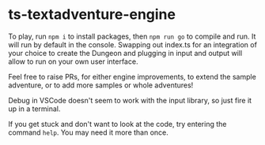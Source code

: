 # ts-textadventure-engine

To play, run `npm i` to install packages, then `npm run go` to compile and run. It will run by default in the console. Swapping out index.ts for an integration of your choice to create the Dungeon and plugging in input and output will allow to run on your own user interface.

Feel free to raise PRs, for either engine improvements, to extend the sample adventure, or to add more samples or whole adventures!

Debug in VSCode doesn't seem to work with the input library, so just fire it up in a terminal.

If you get stuck and don't want to look at the code, try entering the command `help`. You may need it more than once.